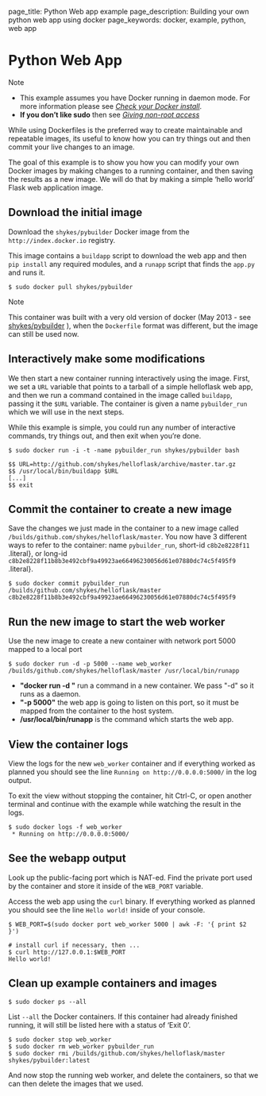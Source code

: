 page_title: Python Web app example
page_description: Building your own python web app using docker
page_keywords: docker, example, python, web app

# Python Web App

Note

-   This example assumes you have Docker running in daemon mode. For
    more information please see [*Check your Docker
    install*](../hello_world/#running-examples).
-   **If you don’t like sudo** then see [*Giving non-root
    access*](../../installation/binaries/#dockergroup)

While using Dockerfiles is the preferred way to create maintainable and
repeatable images, its useful to know how you can try things out and
then commit your live changes to an image.

The goal of this example is to show you how you can modify your own
Docker images by making changes to a running container, and then saving
the results as a new image. We will do that by making a simple ‘hello
world’ Flask web application image.

## Download the initial image

Download the `shykes/pybuilder` Docker image from
the `http://index.docker.io` registry.

This image contains a `buildapp` script to download
the web app and then `pip install` any required
modules, and a `runapp` script that finds the
`app.py` and runs it.

    $ sudo docker pull shykes/pybuilder

Note

This container was built with a very old version of docker (May 2013 -
see [shykes/pybuilder](https://github.com/shykes/pybuilder) ), when the
`Dockerfile` format was different, but the image can
still be used now.

## Interactively make some modifications

We then start a new container running interactively using the image.
First, we set a `URL` variable that points to a
tarball of a simple helloflask web app, and then we run a command
contained in the image called `buildapp`, passing it
the `$URL` variable. The container is given a name
`pybuilder_run` which we will use in the next steps.

While this example is simple, you could run any number of interactive
commands, try things out, and then exit when you’re done.

    $ sudo docker run -i -t -name pybuilder_run shykes/pybuilder bash

    $$ URL=http://github.com/shykes/helloflask/archive/master.tar.gz
    $$ /usr/local/bin/buildapp $URL
    [...]
    $$ exit

## Commit the container to create a new image

Save the changes we just made in the container to a new image called
`/builds/github.com/shykes/helloflask/master`. You
now have 3 different ways to refer to the container: name
`pybuilder_run`, short-id `c8b2e8228f11`
.literal}, or long-id
`c8b2e8228f11b8b3e492cbf9a49923ae66496230056d61e07880dc74c5f495f9`
.literal}.

    $ sudo docker commit pybuilder_run /builds/github.com/shykes/helloflask/master
    c8b2e8228f11b8b3e492cbf9a49923ae66496230056d61e07880dc74c5f495f9

## Run the new image to start the web worker

Use the new image to create a new container with network port 5000
mapped to a local port

    $ sudo docker run -d -p 5000 --name web_worker /builds/github.com/shykes/helloflask/master /usr/local/bin/runapp

-   **"docker run -d "** run a command in a new container. We pass "-d"
    so it runs as a daemon.
-   **"-p 5000"** the web app is going to listen on this port, so it
    must be mapped from the container to the host system.
-   **/usr/local/bin/runapp** is the command which starts the web app.

## View the container logs

View the logs for the new `web_worker` container and
if everything worked as planned you should see the line
`Running on http://0.0.0.0:5000/` in the log output.

To exit the view without stopping the container, hit Ctrl-C, or open
another terminal and continue with the example while watching the result
in the logs.

    $ sudo docker logs -f web_worker
     * Running on http://0.0.0.0:5000/

## See the webapp output

Look up the public-facing port which is NAT-ed. Find the private port
used by the container and store it inside of the `WEB_PORT`
variable.

Access the web app using the `curl` binary. If
everything worked as planned you should see the line
`Hello world!` inside of your console.

    $ WEB_PORT=$(sudo docker port web_worker 5000 | awk -F: '{ print $2 }')

    # install curl if necessary, then ...
    $ curl http://127.0.0.1:$WEB_PORT
    Hello world!

## Clean up example containers and images

    $ sudo docker ps --all

List `--all` the Docker containers. If this
container had already finished running, it will still be listed here
with a status of ‘Exit 0’.

    $ sudo docker stop web_worker
    $ sudo docker rm web_worker pybuilder_run
    $ sudo docker rmi /builds/github.com/shykes/helloflask/master shykes/pybuilder:latest

And now stop the running web worker, and delete the containers, so that
we can then delete the images that we used.
